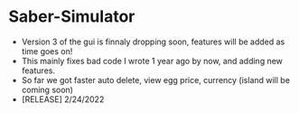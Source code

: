 # Saber-Simulator
* Version 3 of the gui is finnaly dropping soon, features will be added as time goes on!
* This mainly fixes bad code I wrote 1 year ago by now, and adding new features.
* So far we got faster auto delete, view egg price, currency (island will be coming soon)
* [RELEASE] 2/24/2022
